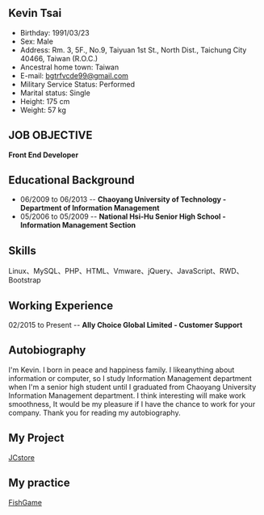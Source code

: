## Kevin Tsai
* Birthday: 1991/03/23
* Sex: Male
* Address: Rm. 3, 5F., No.9, Taiyuan 1st St., North Dist., Taichung City 40466, Taiwan (R.O.C.)
* Ancestral home town: Taiwan
* E-mail: bgtrfvcde99@gmail.com
* Military Service Status: Performed
* Marital status: Single
* Height: 175 cm
* Weight: 57 kg
## JOB OBJECTIVE
**Front End Developer**
## Educational Background
* 06/2009 to 06/2013 -- **Chaoyang University of Technology - Department of Information Management** 
* 05/2006 to 05/2009 -- **National Hsi-Hu Senior High School - Information Management Section**
## Skills
Linux、MySQL、PHP、HTML、Vmware、jQuery、JavaScript、RWD、Bootstrap
## Working Experience
02/2015 to Present -- **Ally Choice Global Limited - Customer Support**
## Autobiography
I'm Kevin. I born in peace and happiness family.
I likeanything about information or computer, so I study Information Management department when I'm a senior high student until I graduated from Chaoyang University Information Management department.
I think interesting will make work smoothness, It would be my pleasure if I have the chance to work for your company.
Thank you for reading my autobiography. 
## My Project
[JCstore](https://kevint0323.github.io/JCstore)
## My practice
[FishGame](https://kevint0323.github.io/fishgame)
